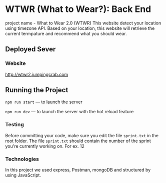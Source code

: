 # WTWR (What to Wear?): Back End
project name - What to Wear 2.0 (WTWR)
This website detect your location using timezone API. Based on your location, this website will retrieve the current termpature and recommend what you should wear.
 

## Deployed Sever

### Website
http://wtwr2.jumpingcrab.com


## Running the Project

`npm run start` — to launch the server

`npm run dev` — to launch the server with the hot reload feature

### Testing

Before committing your code, make sure you edit the file `sprint.txt` in the root folder. The file `sprint.txt` should contain the number of the sprint you're currently working on. For ex. 12

### Technologies

In this project we used express, Postman, mongoDB and structured by using JavaScript.
